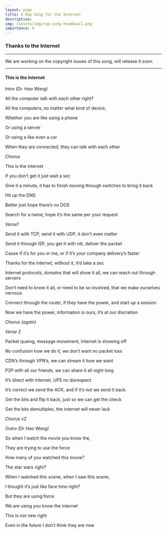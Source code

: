 ```yaml
---
layout: page
title: A Rap Song for the Internet
description:
img: /assets/img/rap-song-thumbnail.png
importance: 4
---
```


### Thanks to the Internet

---



<div class="row">
        <div class="col-12 col-sm-12 col-md-10 col-lg-10 mx-auto d-block">
        <img class="img-fluid rounded" src="{{ '/assets/img/rap-song.png' | relative_url }}" alt="" />
        <div class="caption">
            We are working on the copyright issues of this song, will release it soon. 
        </div>
    </div>
</div>

---
#### **This is the Internet**

_Intro (Dr. Hao Wang)_

All the computer talk with each other right?

All the computers, no matter what kind of device,

Whether you are like using a phone

Or using a server

Or using a like even a car

When they are connected, they can talk with each other

_Chorus_

This is the internet

If you don’t get it just wait a sec

Give it a minute, it has to finish moving through switches to bring it back

Hit up the DNS

Better just hope there’s no DOS

Search for a name, hope it’s the same per your request

_Verse1_

Send it with TCP, send it with UDP, it don’t even matter

Send it through ISP, you get it with rdt, deliver the packet

Cause if it’s for you or me, or if it’s your company delivery’s faster

Thanks for the internet, without it, it’d take a sec

Internet protocols, domains that will show it all, we can reach out through servers

Don’t need to know it all, or need to be so involved, that we make ourselves nervous

Connect through the router, if they have the power, and start up a session

Now we have the power, information is ours, it’s at our discretion

_Chorus (again)_

_Verse 2_

Packet queing, message movement, internet is showing off

No confusion how we do it, we don’t want no packet loss

CDN’s through VPN’s, we can stream it how we want

P2P with all our friends, we can share it all night long

It’s direct with internet, UPS no disrespect

It’s correct we send the ACK, and if it’s not we send it back

Get the bits and flip it back, just so we can get the check

Get the bits demultiplex, the internet will never lack

_Chorus x2_

_Outro (Dr Hao Wang)_

So when I watch the movie you know the,

They are trying to use the force

How many of you watched this movie?

The star wars right?

When I watched this scene, when I saw this scene,

I thought it’s just like face time right?

But they are using force

We are using you know the internet

This is not new right

Even in the future I don’t think they are new



